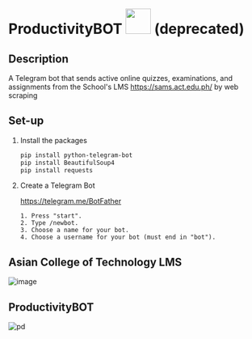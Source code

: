 # ProductivityBOT <img src="https://user-images.githubusercontent.com/87883347/175946722-b9af73b9-fd17-49e6-9e4a-cc3b62d65332.png" width="50px" height="50px"> (deprecated)
## Description

A Telegram bot  that sends active online quizzes, examinations, and assignments from the School's LMS https://sams.act.edu.ph/ by web scraping 

## Set-up
1. Install the packages

   ```sh
   pip install python-telegram-bot
   pip install BeautifulSoup4
   pip install requests
   ```
2. Create a Telegram Bot
   
   https://telegram.me/BotFather
   
   ```
   1. Press "start".
   2. Type /newbot.
   3. Choose a name for your bot.
   4. Choose a username for your bot (must end in "bot").
   ```

## Asian College of Technology LMS
![image](https://user-images.githubusercontent.com/87883347/175937630-a97a480b-c863-48bf-abcb-d4199666eeb5.png)
## ProductivityBOT
![pd](https://user-images.githubusercontent.com/87883347/175945274-bf96bdf2-93af-4dfe-956c-a44387f0f605.png)

